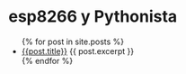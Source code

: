 # esp8266 y Pythonista
<ul>
  {% for post in site.posts %}
    <li>
      <a href="/esp8266-pythonista{{post.url }}">{{post.title}}</a>
      {{ post.excerpt }}
    </li>
  {% endfor %}
</ul>


>
